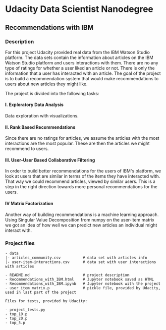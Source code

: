 # Udacity Data Scientist Nanodegree

## Recommendations with IBM

### Description

For this project Udacity provided real data from the IBM Watson Studio platform. The data sets contain the information about articles on the IBM Watson Studio platform and users interactions with them. There are no any type of ratings for whether a user liked an article or not. There is only the information that a user has interacted with an article. The goal of the project is to build a recommendation system that would make recommendations to users about new articles they might like.  

The project is divided into the following tasks:

#### I. Exploratory Data Analysis

Data exploration with visualizations.

#### II. Rank Based Recommendations

Since there are no ratings for articles, we assume the articles with the most interactions are the most popular. These are then the articles we might recommend to users.

#### III. User-User Based Collaborative Filtering

In order to build better recommendations for the users of IBM's platform, we look at users that are similar in terms of the items they have interacted with. That way we could recommend articles, viewed by similar users. This is a step in the right direction towards more personal recommendations for the users.

#### IV Matrix Factorization

Another way of building recommendations is a machine learning approach. Using Singular Value Decomposition from numpy on the user-item matrix we got an idea of how well we can predict new articles an individual might interact with.

### Project files

    - data
    |- articles_community.csv          # data set with articles info
    |- user-item-interactions.csv      # data set with user interactions with articles

    - README.md                        # project description
    - Recommendations_with_IBM.html    # Jupyter notebook saved as HTML
    - Recommendations_with_IBM.ipynb   # Jupyter notebook with the project
    - user_item_matrix.p               # pickle file, provided by Udacity, used in last part of the project

    Files for tests, provided by Udacity:  

    - project_tests.py
    - top_10.p
    - top_20.p
    - top_5.p

